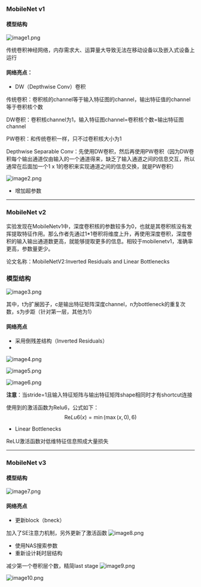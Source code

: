 ### MobileNet v1

#### 模型结构

![image1.png](image%2Fimage1.png)

传统卷积神经网络，内存需求大、运算量大导致无法在移动设备以及嵌入式设备上运行

#### 网络亮点：

- DW（Depthwise Conv）卷积

传统卷积：卷积核的channel等于输入特征图的channel，输出特征值的channel等于卷积核个数

DW卷积：卷积核channel为1，输入特征图channel=卷积核个数=输出特征图channel

PW卷积：和传统卷积一样，只不过卷积核大小为1

Depthwise Separable Conv：先使用DW卷积，然后再使用PW卷积（因为DW卷积每个输出通道仅由输入的一个通道得来，缺乏了输入通道之间的信息交互，所以通常在后面加一个1 x 1的卷积来实现通道之间的信息交换，就是PW卷积）

![image2.png](image%2Fimage2.png)

- 增加超参数

---

### MobileNet v2

实验发现在MobileNetv1中，深度卷积核的参数较多为0，也就是其卷积核没有发挥提取特征作用。那么作者先通过1\*1卷积将维度上升，再使用深度卷积，深度卷积的输入输出通道数更高，就能够提取更多的信息。相较于mobilenetv1，准确率更高，参数量更少。

论文名称：MobileNetV2:Inverted Residuals and Linear Bottlenecks

### 模型结构

![image3.png](image%2Fimage3.png)

其中，t为扩展因子，c是输出特征矩阵深度channel，n为bottleneck的重复次数，s为步距（针对第一层，其他为1）

#### 网络亮点

- 采用倒残差结构（Inverted Residuals）
- 
![image4.png](image%2Fimage4.png)

![image5.png](image%2Fimage5.png)

![image6.png](image%2Fimage6.png)

**注意**：当stride=1且输入特征矩阵与输出特征矩阵shape相同时才有shortcut连接

使用到的激活函数为Relu6，公式如下：
$$
\mathrm{Re}Lu6\left(x \right)=\min \left(\max \left(x,0 \right),6 \right)
$$

- Linear Bottlenecks

ReLU激活函数对低维特征信息照成大量损失

---

### MobileNet v3

#### 模型结构
![image7.png](image%2Fimage7.png)

#### 网络亮点

- 更新block（bneck）

加入了SE注意力机制，另外更新了激活函数
![image8.png](image%2Fimage8.png)

- 使用NAS搜索参数
- 重新设计耗时层结构

减少第一个卷积层个数，精简last stage
![image9.png](image%2Fimage9.png)

![image10.png](image%2Fimage10.png)

